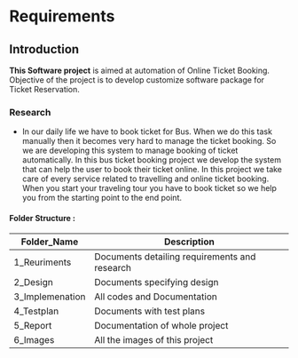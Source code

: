 
# Requirements

## Introduction

   **This Software project** is aimed at automation of Online Ticket Booking. Objective of the project is to develop customize software package for Ticket Reservation.

### Research

   - In our daily life we have to book ticket for Bus. When we do this task manually then it becomes very hard to manage the ticket booking. So we are developing this system to manage booking of ticket automatically.
    In this bus ticket booking project we develop the system that can help the user to book their ticket online.
    In this project we take care of every service related to travelling and online ticket booking. When you start your traveling tour you have to book ticket so we help you from the starting point to the end point.

#### Folder Structure :
| Folder_Name 	 | Description
|----------------|---------------------------------------------- |
| 1_Reuriments 	 | Documents detailing requirements and research |
| 2_Design 	     | Documents specifying design | 
| 3_Implemenation| All codes and Documentation |
| 4_Testplan 	   | Documents with test plans |
| 5_Report 	     | Documentation of whole project |
| 6_Images 	     | All the images of this project |

